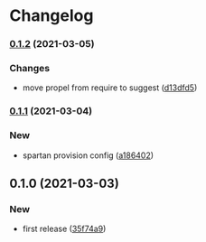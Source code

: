 # Changelog
### [0.1.2](https://github.com/spartan/db/compare/v0.1.1...v0.1.2) (2021-03-05)


### Changes

* move propel from require to suggest ([d13dfd5](https://github.com/spartan/db/commit/d13dfd5adf0c18f9657b0b3547104cdc7f845921))

### [0.1.1](https://github.com/spartan/db/compare/v0.1.0...v0.1.1) (2021-03-04)


### New

* spartan provision config ([a186402](https://github.com/spartan/db/commit/a186402050b1e59bd06aaf00d1922778b8e8c3b3))

## 0.1.0 (2021-03-03)


### New

* first release ([35f74a9](https://github.com/spartan/db/commit/35f74a91c0652910024459e76b70dcf7f4a36ad0))
